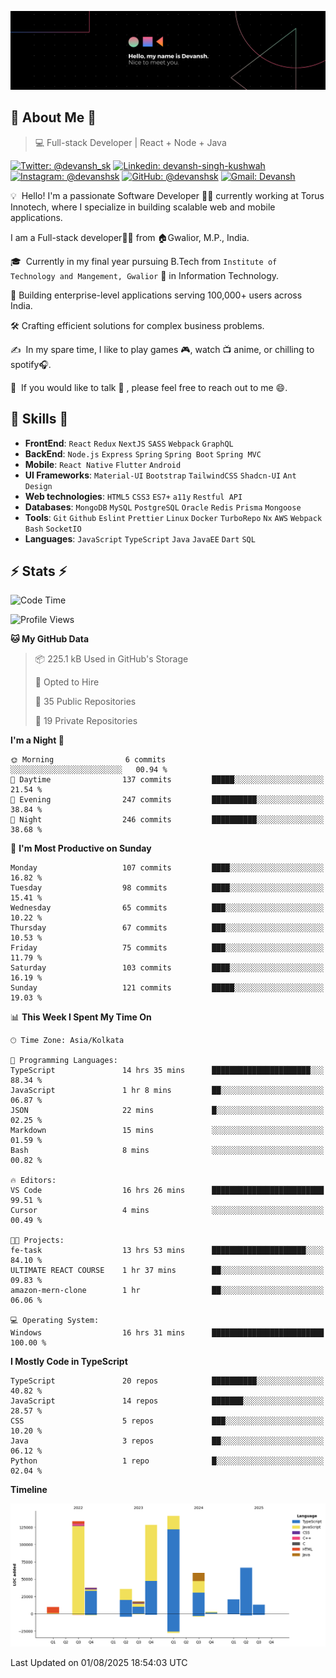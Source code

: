 ![Banner](./Devansh%20Singh%20Banner.png)

## 👋 About Me 👋

> 💻 Full-stack Developer | React + Node + Java

[![Twitter: @devansh_sk](https://img.shields.io/twitter/follow/devansh_sk?style=social)](https://twitter.com/devansh_sk)
[![Linkedin: devansh-singh-kushwah](https://img.shields.io/badge/-Devansh%20Singh%20Kushwah-blue?style=flat-square&logo=Linkedin&logoColor=white&link=https://www.linkedin.com/in/devanshsk/)](https://www.linkedin.com/in/devanshsk/)
[![Instagram: @devanshsk](https://img.shields.io/badge/-devanshsk-E4405F?style=flat-square&logo=instagram&logoColor=white)](https://instagram.com/devanshsk)
[![GitHub: @devanshsk](https://img.shields.io/github/followers/devanshsk?label=follow&style=social)](https://github.com/devanshsk)
[![Gmail: Devansh](https://img.shields.io/badge/Gmail-D14836?style=flat-square&logo=gmail&logoColor=white)](mailto:work.devanshsk@gmail.com)

💡 &nbsp;Hello! I'm a passionate Software Developer 🧑‍💻 currently working at Torus Innotech, where I specialize in building scalable web and mobile applications.

I am a Full-stack developer🧑‍💻 from 🏠Gwalior, M.P., India.

🎓 &nbsp;Currently in my final year pursuing B.Tech from `Institute of Technology and Mangement, Gwalior` 🏫 in Information Technology.

💼 Building enterprise-level applications serving 100,000+ users across India.

🛠️ Crafting efficient solutions for complex business problems.

✍️ &nbsp;In my spare time, I like to play games 🎮, watch 📺 anime, or chilling to spotify🎧.

💬 &nbsp;If you would like to talk 👋 , please feel free to reach out to me 😄.

##  🎉 Skills  🎉
- **FrontEnd**: `React` `Redux` `NextJS` `SASS` `Webpack` `GraphQL`
- **BackEnd**: `Node.js` `Express` `Spring` `Spring Boot` `Spring MVC`
- **Mobile**: `React Native` `Flutter` `Android` 
- **UI Frameworks**: `Material-UI` `Bootstrap` `TailwindCSS` `Shadcn-UI` `Ant Design`
- **Web technologies**: `HTML5` `CSS3` `ES7+` `a11y` `Restful API` 
- **Databases**: `MongoDB` `MySQL` `PostgreSQL` `Oracle` `Redis` `Prisma` `Mongoose`
- **Tools**: `Git` `Github` `Eslint` `Prettier` `Linux` `Docker` `TurboRepo` `Nx` `AWS` `Webpack` `Bash` `SocketIO`
- **Languages**: `JavaScript` `TypeScript` `Java` `JavaEE` `Dart` `SQL`

## ⚡ Stats ⚡
<!--START_SECTION:waka-->
![Code Time](http://img.shields.io/badge/Code%20Time-554%20hrs%2056%20mins-blue)

![Profile Views](http://img.shields.io/badge/Profile%20Views-0-blue)

**🐱 My GitHub Data** 

> 📦 225.1 kB Used in GitHub's Storage 
 > 
> 💼 Opted to Hire
 > 
> 📜 35 Public Repositories 
 > 
> 🔑 19 Private Repositories 
 > 
**I'm a Night 🦉** 

```text
🌞 Morning                6 commits           ░░░░░░░░░░░░░░░░░░░░░░░░░   00.94 % 
🌆 Daytime                137 commits         █████░░░░░░░░░░░░░░░░░░░░   21.54 % 
🌃 Evening                247 commits         ██████████░░░░░░░░░░░░░░░   38.84 % 
🌙 Night                  246 commits         ██████████░░░░░░░░░░░░░░░   38.68 % 
```
📅 **I'm Most Productive on Sunday** 

```text
Monday                   107 commits         ████░░░░░░░░░░░░░░░░░░░░░   16.82 % 
Tuesday                  98 commits          ████░░░░░░░░░░░░░░░░░░░░░   15.41 % 
Wednesday                65 commits          ███░░░░░░░░░░░░░░░░░░░░░░   10.22 % 
Thursday                 67 commits          ███░░░░░░░░░░░░░░░░░░░░░░   10.53 % 
Friday                   75 commits          ███░░░░░░░░░░░░░░░░░░░░░░   11.79 % 
Saturday                 103 commits         ████░░░░░░░░░░░░░░░░░░░░░   16.19 % 
Sunday                   121 commits         █████░░░░░░░░░░░░░░░░░░░░   19.03 % 
```


📊 **This Week I Spent My Time On** 

```text
🕑︎ Time Zone: Asia/Kolkata

💬 Programming Languages: 
TypeScript               14 hrs 35 mins      ██████████████████████░░░   88.34 % 
JavaScript               1 hr 8 mins         ██░░░░░░░░░░░░░░░░░░░░░░░   06.87 % 
JSON                     22 mins             █░░░░░░░░░░░░░░░░░░░░░░░░   02.25 % 
Markdown                 15 mins             ░░░░░░░░░░░░░░░░░░░░░░░░░   01.59 % 
Bash                     8 mins              ░░░░░░░░░░░░░░░░░░░░░░░░░   00.82 % 

🔥 Editors: 
VS Code                  16 hrs 26 mins      █████████████████████████   99.51 % 
Cursor                   4 mins              ░░░░░░░░░░░░░░░░░░░░░░░░░   00.49 % 

🐱‍💻 Projects: 
fe-task                  13 hrs 53 mins      █████████████████████░░░░   84.10 % 
ULTIMATE REACT COURSE    1 hr 37 mins        ██░░░░░░░░░░░░░░░░░░░░░░░   09.83 % 
amazon-mern-clone        1 hr                ██░░░░░░░░░░░░░░░░░░░░░░░   06.06 % 

💻 Operating System: 
Windows                  16 hrs 31 mins      █████████████████████████   100.00 % 
```

**I Mostly Code in TypeScript** 

```text
TypeScript               20 repos            ██████████░░░░░░░░░░░░░░░   40.82 % 
JavaScript               14 repos            ███████░░░░░░░░░░░░░░░░░░   28.57 % 
CSS                      5 repos             ███░░░░░░░░░░░░░░░░░░░░░░   10.20 % 
Java                     3 repos             ██░░░░░░░░░░░░░░░░░░░░░░░   06.12 % 
Python                   1 repo              █░░░░░░░░░░░░░░░░░░░░░░░░   02.04 % 
```



**Timeline**

![Lines of Code chart](https://raw.githubusercontent.com/DevanshSK/DevanshSK/main/assets/bar_graph.png)


 Last Updated on 01/08/2025 18:54:03 UTC
<!--END_SECTION:waka-->
